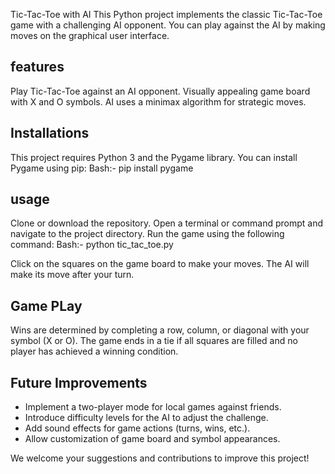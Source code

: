 Tic-Tac-Toe with AI
This Python project implements the classic Tic-Tac-Toe game with a challenging AI opponent.
You can play against the AI by making moves on the graphical user interface.
## features
Play Tic-Tac-Toe against an AI opponent.
Visually appealing game board with X and O symbols.
AI uses a minimax algorithm for strategic moves.

## Installations
This project requires Python 3 and the Pygame library. You can install Pygame using pip:
Bash:-
pip install pygame
## usage
Clone or download the repository.
Open a terminal or command prompt and navigate to the project directory.
Run the game using the following command:
Bash:-
python tic_tac_toe.py

Click on the squares on the game board to make your moves.
The AI will make its move after your turn.
## Game  PLay
 Wins are determined by completing a row, column, or diagonal with your symbol (X or O).
 The game ends in a tie if all squares are filled and no player has achieved a winning condition.
 
## Future Improvements

* Implement a two-player mode for local games against friends.
* Introduce difficulty levels for the AI to adjust the challenge.
* Add sound effects for game actions (turns, wins, etc.).
* Allow customization of game board and symbol appearances.

We welcome your suggestions and contributions to improve this project!
